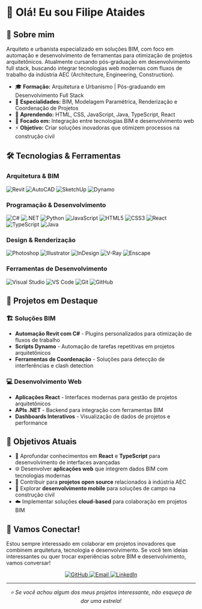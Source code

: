 # 👋 Olá! Eu sou Filipe Ataides

## 🚀 Sobre mim
Arquiteto e urbanista especializado em soluções BIM, com foco em automação e desenvolvimento de ferramentas para otimização de projetos arquitetônicos. Atualmente cursando pós-graduação em desenvolvimento full stack, buscando integrar tecnologias web modernas com fluxos de trabalho da indústria AEC (Architecture, Engineering, Construction).

- 🎓 **Formação:** Arquitetura e Urbanismo | Pós-graduando em Desenvolvimento Full Stack
- 💼 **Especialidades:** BIM, Modelagem Paramétrica, Renderização e Coordenação de Projetos
- 🌱 **Aprendendo:** HTML, CSS, JavaScript, Java, TypeScript, React
- 🔭 **Focado em:** Integração entre tecnologias BIM e desenvolvimento web
- ⚡ **Objetivo:** Criar soluções inovadoras que otimizem processos na construção civil

## 🛠️ Tecnologias & Ferramentas

### Arquitetura & BIM
![Revit](https://img.shields.io/badge/Revit-FF6B35?style=for-the-badge&logo=autodesk&logoColor=white)
![AutoCAD](https://img.shields.io/badge/AutoCAD-EE3124?style=for-the-badge&logo=autodesk&logoColor=white)
![SketchUp](https://img.shields.io/badge/SketchUp-005F9E?style=for-the-badge&logo=sketchup&logoColor=white)
![Dynamo](https://img.shields.io/badge/Dynamo-FF6B35?style=for-the-badge&logo=autodesk&logoColor=white)

### Programação & Desenvolvimento
![C#](https://img.shields.io/badge/C%23-239120?style=for-the-badge&logo=c-sharp&logoColor=white)
![.NET](https://img.shields.io/badge/.NET-5C2D91?style=for-the-badge&logo=.net&logoColor=white)
![Python](https://img.shields.io/badge/Python-14354C?style=for-the-badge&logo=python&logoColor=white)
![JavaScript](https://img.shields.io/badge/JavaScript-323330?style=for-the-badge&logo=javascript&logoColor=F7DF1E)
![HTML5](https://img.shields.io/badge/HTML5-E34F26?style=for-the-badge&logo=html5&logoColor=white)
![CSS3](https://img.shields.io/badge/CSS3-1572B6?style=for-the-badge&logo=css3&logoColor=white)
![React](https://img.shields.io/badge/React-20232A?style=for-the-badge&logo=react&logoColor=61DAFB)
![TypeScript](https://img.shields.io/badge/TypeScript-007ACC?style=for-the-badge&logo=typescript&logoColor=white)
![Java](https://img.shields.io/badge/Java-ED8B00?style=for-the-badge&logo=openjdk&logoColor=white)

### Design & Renderização
![Photoshop](https://img.shields.io/badge/Photoshop-31A8FF?style=for-the-badge&logo=adobe-photoshop&logoColor=white)
![Illustrator](https://img.shields.io/badge/Illustrator-FF9A00?style=for-the-badge&logo=adobe-illustrator&logoColor=white)
![InDesign](https://img.shields.io/badge/InDesign-EE3D8F?style=for-the-badge&logo=adobe-indesign&logoColor=white)
![V-Ray](https://img.shields.io/badge/V--Ray-00A8CC?style=for-the-badge&logoColor=white)
![Enscape](https://img.shields.io/badge/Enscape-FF6B35?style=for-the-badge&logoColor=white)

### Ferramentas de Desenvolvimento
![Visual Studio](https://img.shields.io/badge/Visual%20Studio-5C2D91?style=for-the-badge&logo=visual-studio&logoColor=white)
![VS Code](https://img.shields.io/badge/VS%20Code-0078d7?style=for-the-badge&logo=visual-studio-code&logoColor=white)
![Git](https://img.shields.io/badge/Git-F05032?style=for-the-badge&logo=git&logoColor=white)
![GitHub](https://img.shields.io/badge/GitHub-100000?style=for-the-badge&logo=github&logoColor=white)

## 🚀 Projetos em Destaque

### 🏗️ Soluções BIM
- **Automação Revit com C#** - Plugins personalizados para otimização de fluxos de trabalho
- **Scripts Dynamo** - Automação de tarefas repetitivas em projetos arquitetônicos
- **Ferramentas de Coordenação** - Soluções para detecção de interferências e clash detection

### 💻 Desenvolvimento Web
- **Aplicações React** - Interfaces modernas para gestão de projetos arquitetônicos
- **APIs .NET** - Backend para integração com ferramentas BIM
- **Dashboards Interativos** - Visualização de dados de projetos e performance

## 🎯 Objetivos Atuais

- 🔄 Aprofundar conhecimentos em **React** e **TypeScript** para desenvolvimento de interfaces avançadas
- 🌐 Desenvolver **aplicações web** que integrem dados BIM com tecnologias modernas
- 🤝 Contribuir para **projetos open source** relacionados à indústria AEC
- 📱 Explorar **desenvolvimento mobile** para soluções de campo na construção civil
- ☁️ Implementar soluções **cloud-based** para colaboração em projetos BIM

## 🤝 Vamos Conectar!

Estou sempre interessado em colaborar em projetos inovadores que combinem arquitetura, tecnologia e desenvolvimento. Se você tem ideias interessantes ou quer trocar experiências sobre BIM e desenvolvimento, vamos conversar!

<div align="center">
  <a href="https://github.com/FilipeAtaidesDEV">
    <img src="https://img.shields.io/badge/GitHub-100000?style=for-the-badge&logo=github&logoColor=white" alt="GitHub"/>
  </a>
  <a href="mailto:Immortephg@gmail.com">
    <img src="https://img.shields.io/badge/Email-D14836?style=for-the-badge&logo=gmail&logoColor=white" alt="Email"/>
  </a>
  <a href="https://linkedin.com/in/filipe-ataides-afa">
    <img src="https://img.shields.io/badge/LinkedIn-0077B5?style=for-the-badge&logo=linkedin&logoColor=white" alt="LinkedIn"/>
  </a>
</div>

---

<div align="center">
  <i>⭐ Se você achou algum dos meus projetos interessante, não esqueça de dar uma estrela!</i>
</div>
